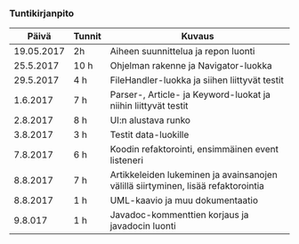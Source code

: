 ### Tuntikirjanpito
Päivä | Tunnit | Kuvaus
--------------- | ----- | ------
19.05.2017 | 2h | Aiheen suunnittelua ja repon luonti
25.5.2017 | 10 h | Ohjelman rakenne ja Navigator-luokka
29.5.2017 | 4 h | FileHandler-luokka ja siihen liittyvät testit
1.6.2017 | 7 h | Parser-, Article- ja Keyword-luokat ja niihin liittyvät testit
2.8.2017 | 8 h | UI:n alustava runko
3.8.2017 | 3 h | Testit data-luokille
7.8.2017 | 6 h | Koodin refaktorointi, ensimmäinen event listeneri
8.8.2017 | 7 h | Artikkeleiden lukeminen ja avainsanojen välillä siirtyminen, lisää refaktorointia
8.8.2017 | 1 h | UML-kaavio ja muu dokumentaatio
9.8.017 | 1 h | Javadoc-kommenttien korjaus ja javadocin luonti
